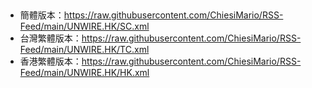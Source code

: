 ## 
- 簡體版本：https://raw.githubusercontent.com/ChiesiMario/RSS-Feed/main/UNWIRE.HK/SC.xml
- 台灣繁體版本：https://raw.githubusercontent.com/ChiesiMario/RSS-Feed/main/UNWIRE.HK/TC.xml
- 香港繁體版本：https://raw.githubusercontent.com/ChiesiMario/RSS-Feed/main/UNWIRE.HK/HK.xml